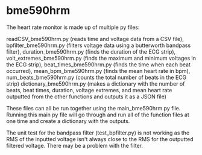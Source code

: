 # bme590hrm
The heart rate monitor is made up of multiple py files:

readCSV_bme590hrm.py (reads time and voltage data from a CSV file),
bpfilter_bme590hrm.py (filters voltage data using a butterworth bandpass filter),
duration_bme590hrm.py (finds the duration of the ECG strip),
volt_extremes_bme590hrm.py (finds the maximum and minimum voltages in the ECG strip),
beat_times_bme590hrm.py (finds the time when each beat occurred),
mean_bpm_bme590hrm.py (finds the mean heart rate in bpm),
num_beats_bme590hrm.py (counts the total number of beats in the ECG strip)
dictionary_bme590hrm.py (makes a dictionary with the number of beats, beat times, duration, voltage extremes, and mean heart rate outputted from the other functions and outputs it as a JSON file)

These files can all be run together using the main_bme590hrm.py file. Running this main py file will go through and run all of the function files at one time and create a dictionary with the outputs. 

The unit test for the bandpass filter (test_bpfilter.py) is not working as the RMS of the inputted voltage isn't always close to the RMS for the outputted filtered voltage. There may be a problem with the filter. 
